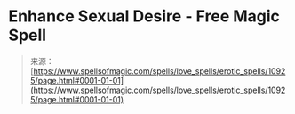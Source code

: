 <!--yml

category: 未分类

date: 2024-06-12 18:47:50

-->

# Enhance Sexual Desire - Free Magic Spell

> 来源：[https://www.spellsofmagic.com/spells/love_spells/erotic_spells/10925/page.html#0001-01-01](https://www.spellsofmagic.com/spells/love_spells/erotic_spells/10925/page.html#0001-01-01)
